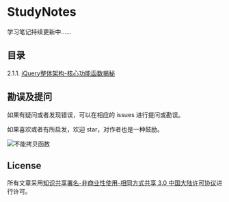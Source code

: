 # StudyNotes
学习笔记持续更新中……

## 目录
2.1.1. [jQuery整体架构-核心功能函数揭秘](https://github.com/george-wq/StudyNotes/issues/1)

## 勘误及提问

如果有疑问或者发现错误，可以在相应的 issues 进行提问或勘误。

如果喜欢或者有所启发，欢迎 star，对作者也是一种鼓励。

![不能拷贝函数](https://github.com/george-wq/StudyNotes/master/images/javascript进阶攻略/共享原型.png)

## License

所有文章采用[知识共享署名-非商业性使用-相同方式共享 3.0 中国大陆许可协议](http://creativecommons.org/licenses/by-nc-sa/3.0/cn/)进行许可。
